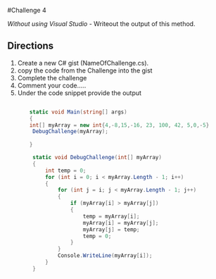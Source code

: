 #Challenge 4

 *Without using Visual Studio* - Writeout the output of this method.

## Directions
1. Create a new C# gist (NameOfChallenge.cs).
2. copy the code from the Challenge into the gist
3. Complete the challenge
4. Comment your code.....
5. Under the code snippet provide the output

```csharp

       static void Main(string[] args)
       {
       int[] myArray = new int{4,-8,15,-16, 23, 100, 42, 5,0,-5}
        DebugChallenge(myArray);
        
       }

        static void DebugChallenge(int[] myArray)
        {
            int temp = 0;
            for (int i = 0; i < myArray.Length - 1; i++)
            {
                for (int j = i; j < myArray.Length - 1; j++)
                {
                    if (myArray[i] > myArray[j])
                    {
                        temp = myArray[i];
                        myArray[i] = myArray[j];
                        myArray[j] = temp;
                        temp = 0;
                    }
                }
                Console.WriteLine(myArray[i]);
            }
        } 
```

